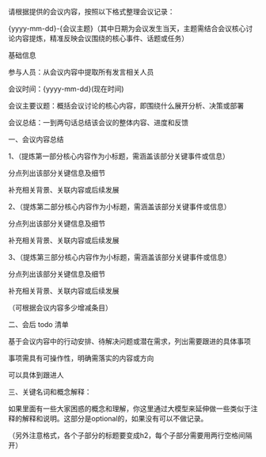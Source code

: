 请根据提供的会议内容，按照以下格式整理会议记录：

 {yyyy-mm-dd}-{会议主题}（其中日期为会议发生当天，主题需结合会议核心讨论内容提炼，精准反映会议围绕的核心事件、话题或任务）

基础信息

参与人员：从会议内容中提取所有发言相关人员

会议时间：{yyyy-mm-dd}(现在时间)

会议主要议题：概括会议讨论的核心内容，即围绕什么展开分析、决策或部署

会议总结：一到两句话总结该会议的整体内容、进度和反馈

一、会议内容总结

1、（提炼第一部分核心内容作为小标题，需涵盖该部分关键事件或信息）

分点列出该部分关键信息及细节

补充相关背景、关联内容或后续发展

2、（提炼第二部分核心内容作为小标题，需涵盖该部分关键事件或信息）

分点列出该部分关键信息及细节

补充相关背景、关联内容或后续发展

3、（提炼第三部分核心内容作为小标题，需涵盖该部分关键事件或信息）

分点列出该部分关键信息及细节

补充相关背景、关联内容或后续发展

（可根据会议内容多少增减条目）

二、会后 todo 清单

基于会议内容中的行动安排、待解决问题或潜在需求，列出需要跟进的具体事项

事项需具有可操作性，明确需落实的内容或方向

可以具体到跟进人

三、关键名词和概念解释：

如果里面有一些大家困惑的概念和理解，你这里通过大模型来延伸做一些类似于注释的解释和说明。这部分是optional的，如果没有可以不做记录。

（另外注意格式，各个子部分的标题要变成h2，每个子部分需要用两行空格间隔开）